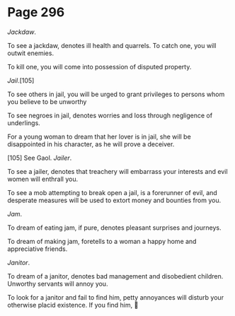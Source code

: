 # Page 296
_Jackdaw_.


To see a jackdaw, denotes ill health and quarrels.
To catch one, you will outwit enemies.


To kill one, you will come into possession of disputed property.


_Jail_.[105]


To see others in jail, you will be urged to grant privileges to persons
whom you believe to be unworthy


To see negroes in jail, denotes worries and loss through
negligence of underlings.


For a young woman to dream that her lover is in jail, she will be disappointed
in his character, as he will prove a deceiver.



[105] See Gaol. _Jailer_.


To see a jailer, denotes that treachery will embarrass your interests
and evil women will enthrall you.


To see a mob attempting to break open a jail, is a forerunner of evil,
and desperate measures will be used to extort money and bounties from you.


_Jam_.


To dream of eating jam, if pure, denotes pleasant surprises and journeys.


To dream of making jam, foretells to a woman a happy home
and appreciative friends.


_Janitor_.


To dream of a janitor, denotes bad management and disobedient children.
Unworthy servants will annoy you.


To look for a janitor and fail to find him, petty annoyances
will disturb your otherwise placid existence. If you find him,
